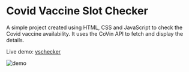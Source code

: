 # Covid Vaccine Slot Checker

A simple project created using HTML, CSS and JavaScript to check the Covid vaccine availability. It uses the CoVin API to fetch and display the details.

Live demo: [vschecker](https://vschecker.herokuapp.com)

![demo](demos/demo.gif)